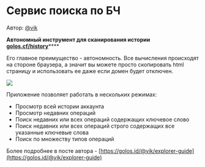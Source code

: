 # Сервис поиска по БЧ

Автор: [@vik](https://golos.id/@vik)

**Автономный инструмент для сканирования истории** [**golos.cf/history**](https://golos.cf/history/)\*\*\*\*

Его главное преимущество - автономность. Все вычисления происходят на стороне браузера, а значит вы можете просто скопировать html страницу и использовать ее даже если домен будет отключен.

![](https://i.imgur.com/8TsLyRd.gif)

Приложение позволяет работать в нескольких режимах:

* Просмотр всей истории аккаунта
* Просмотр недавних операций
* Поиск недавних или всех операций содержащих ключевое слово
* Поиск недавних или всех операций строго содержащих все указанные ключевые слова
* Поиск по множеству типов операций

Более подробнее в посте автора - [https://golos.id/@vik/explorer-guide](https://golos.id/@vik/explorer-guide)

